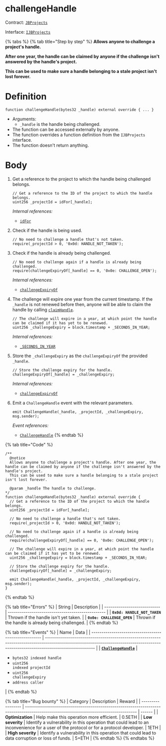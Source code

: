 # challengeHandle

Contract: [`JBProjects`](../)

Interface: [`IJBProjects`](../../../interfaces/ijbprojects.md)

{% tabs %}
{% tab title="Step by step" %}
**Allows anyone to challenge a project's handle.**

**After one year, the handle can be claimed by anyone if the challenge isn't answered by the handle's project.**

**This can be used to make sure a handle belonging to a stale project isn't lost forever.**

# Definition

```solidity
function challengeHandle(bytes32 _handle) external override { ... }
```

* Arguments:
  * `_handle` is the handle being challenged.
* The function can be accessed externally by anyone.
* The function overrides a function definition from the `IJBProjects` interface.
* The function doesn't return anything.

# Body

1.  Get a reference to the project to which the handle being challenged belongs.

    ```solidity
    // Get a reference to the ID of the project to which the handle belongs.
    uint256 _projectId = idFor[_handle];
    ```

    _Internal references:_

    * [`idFor`](../properties/idfor.md)
2.  Check if the handle is being used.

    ```solidity
    // No need to challenge a handle that's not taken.
    require(_projectId > 0, '0x0d: HANDLE_NOT_TAKEN');
    ```
3.  Check if the handle is already being challenged.

    ```solidity
    // No need to challenge again if a handle is already being challenged.
    require(challengeExpiryOf[_handle] == 0, '0x0e: CHALLENGE_OPEN');
    ```

    _Internal references:_

    * [`challengeExpiryOf`](../properties/challengeexpiryof.md)
4.  The challenge will expire one year from the current timestamp. If the `_handle` is not renewed before then, anyone will be able to claim the handle by calling [`claimHandle`](claimhandle.md).

    ```solidity
    // The challenge will expire in a year, at which point the handle can be claimed if it has yet to be renewed.
    uint256 _challengeExpiry = block.timestamp + _SECONDS_IN_YEAR;
    ```

    _Internal references:_

    * [`_SECONDS_IN_YEAR`](../properties/\_seconds\_in\_year.md)
5.  Store the `_challengeExpiry` as the `challengeExpiryOf` the provided `_handle`.

    ```solidity
    // Store the challenge expiry for the handle.
    challengeExpiryOf[_handle] = _challengeExpiry;
    ```

    _Internal references:_

    * [`challengeExpiryOf`](../properties/challengeexpiryof.md)
6.  Emit a `ChallengeHandle` event with the relevant parameters.

    ```solidity
    emit ChallengeHandle(_handle, _projectId, _challengeExpiry, msg.sender);
    ```

    _Event references:_

    * [`ChallengeHandle`](../events/challengehandle.md)
{% endtab %}

{% tab title="Code" %}
```solidity
/** 
  @notice
  Allows anyone to challenge a project's handle. After one year, the handle can be claimed by anyone if the challenge isn't answered by the handle's project.
  This can be used to make sure a handle belonging to a stale project isn't lost forever.

  @param _handle The handle to challenge.
*/
function challengeHandle(bytes32 _handle) external override {
  // Get a reference to the ID of the project to which the handle belongs.
  uint256 _projectId = idFor[_handle];

  // No need to challenge a handle that's not taken.
  require(_projectId > 0, '0x0d: HANDLE_NOT_TAKEN');

  // No need to challenge again if a handle is already being challenged.
  require(challengeExpiryOf[_handle] == 0, '0x0e: CHALLENGE_OPEN');

  // The challenge will expire in a year, at which point the handle can be claimed if it has yet to be renewed.
  uint256 _challengeExpiry = block.timestamp + _SECONDS_IN_YEAR;

  // Store the challenge expiry for the handle.
  challengeExpiryOf[_handle] = _challengeExpiry;

  emit ChallengeHandle(_handle, _projectId, _challengeExpiry, msg.sender);
}
```
{% endtab %}

{% tab title="Errors" %}
| String                       | Description                                       |
| ---------------------------- | ------------------------------------------------- |
| **`0x0d: HANDLE_NOT_TAKEN`** | Thrown if the handle isn't yet taken.             |
| **`0x0e: CHALLENGE_OPEN`**   | Thrown if the handle is already being challenged. |
{% endtab %}

{% tab title="Events" %}
| Name                                                  | Data                                                                                                                                                                                  |
| ----------------------------------------------------- | ------------------------------------------------------------------------------------------------------------------------------------------------------------------------------------- |
| [**`ChallengeHandle`**](../events/challengehandle.md) | <ul><li><code>bytes32 indexed handle</code></li><li><code>uint256 indexed projectId</code></li><li><code>uint256 challengeExpiry</code></li><li><code>address caller</code></li></ul> |
{% endtab %}

{% tab title="Bug bounty" %}
| Category          | Description                                                                                                                            | Reward |
| ----------------- | -------------------------------------------------------------------------------------------------------------------------------------- | ------ |
| **Optimization**  | Help make this operation more efficient.                                                                                               | 0.5ETH |
| **Low severity**  | Identify a vulnerability in this operation that could lead to an inconvenience for a user of the protocol or for a protocol developer. | 1ETH   |
| **High severity** | Identify a vulnerability in this operation that could lead to data corruption or loss of funds.                                        | 5+ETH  |
{% endtab %}
{% endtabs %}
